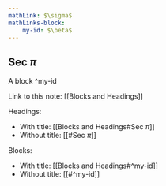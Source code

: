 ```yaml
---
mathLink: $\sigma$
mathLinks-block:
    my-id: $\beta$
---
```


## Sec $\pi$

A block
^my-id

Link to this note: [[Blocks and Headings]]

Headings:
- With title: [[Blocks and Headings#Sec $\pi$]]
- Without title: [[#Sec $\pi$]]

Blocks:
- With title: [[Blocks and Headings#^my-id]]
- Without title: [[#^my-id]]